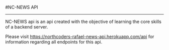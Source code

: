 #NC-NEWS API

**************************

  NC-NEWS api is an api created with the objective of learning the core skills of a backend server.
  
  Please visit https://northcoders-rafael-news-api.herokuapp.com/api for information regarding all endpoints for this api.
